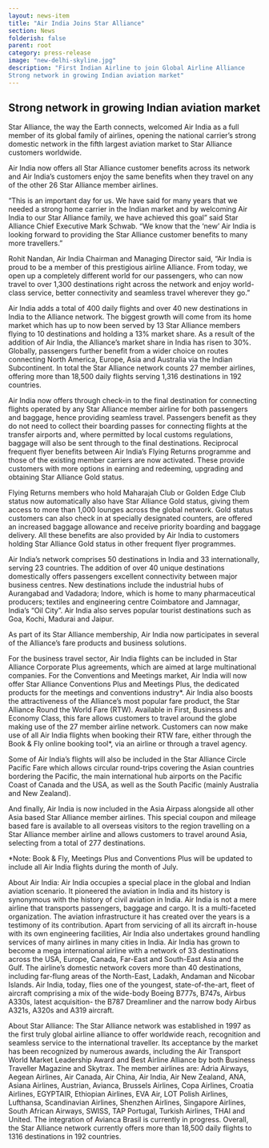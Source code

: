 ```yaml
---
layout: news-item
title: "Air India Joins Star Alliance"
section: News
folderish: false
parent: root
category: press-release
image: "new-delhi-skyline.jpg"
description: "First Indian Airline to join Global Airline Alliance
Strong network in growing Indian aviation market"
---
```


## Strong network in growing Indian aviation market

Star Alliance, the way the Earth connects, welcomed Air India as a full member of its global family of airlines, opening the national carrier’s strong domestic network in the fifth largest aviation market to Star Alliance customers worldwide.

Air India now offers all Star Alliance customer benefits across its network and Air India’s customers enjoy the same benefits when they travel on any of the other 26 Star Alliance member airlines.

“This is an important day for us. We have said for many years that we needed a strong home carrier in the Indian market and by welcoming Air India to our Star Alliance family, we have achieved this goal” said Star Alliance Chief Executive Mark Schwab. “We know that the ‘new’ Air India is looking forward to providing the Star Alliance customer benefits to many more travellers.”

Rohit Nandan, Air India Chairman and Managing Director said, “Air India is proud to be a member of this prestigious airline Alliance. From today, we open up a completely different world for our passengers, who can now travel to over 1,300 destinations right across the network and enjoy world-class service, better connectivity and seamless travel wherever they go.”

Air India adds a total of 400 daily flights and over 40 new destinations in India to the Alliance network. The biggest growth will come from its home market which has up to now been served by 13 Star Alliance members flying to 10 destinations and holding a 13% market share. As a result of the addition of Air India, the Alliance’s market share in India has risen to 30%. Globally, passengers further benefit from a wider choice on routes connecting North America, Europe, Asia and Australia via the Indian Subcontinent. In total the Star Alliance network counts 27 member airlines, offering more than 18,500 daily flights serving 1,316 destinations in 192 countries.

Air India now offers through check-in to the final destination for connecting flights operated by any Star Alliance member airline for both passengers and baggage, hence providing seamless travel. Passengers benefit as they do not need to collect their boarding passes for connecting flights at the transfer airports and, where permitted by local customs regulations, baggage will also be sent through to the final destinations.
Reciprocal frequent flyer benefits between Air India’s Flying Returns programme and those of the existing member carriers are now activated. These provide customers with more options in earning and redeeming, upgrading and obtaining Star Alliance Gold status.

Flying Returns members who hold Maharajah Club or Golden Edge Club status now automatically also have Star Alliance Gold status, giving them access to more than 1,000 lounges across the global network. Gold status customers can also check in at specially designated counters, are offered an increased baggage allowance and receive priority boarding and baggage delivery. All these benefits are also provided by Air India to customers holding Star Alliance Gold status in other frequent flyer programmes.

Air India’s network comprises 50 destinations in India and 33 internationally, serving 23 countries. The addition of over 40 unique destinations domestically offers passengers excellent connectivity between major business centres. New destinations include the industrial hubs of Aurangabad and Vadadora; Indore, which is home to many pharmaceutical producers; textiles and engineering centre Coimbatore and Jamnagar, India’s “Oil City”. Air India also serves popular tourist destinations such as Goa, Kochi, Madurai and Jaipur.

As part of its Star Alliance membership, Air India now participates in several of the Alliance’s fare products and business solutions.

For the business travel sector, Air India flights can be included in Star Alliance Corporate Plus agreements, which are aimed at large multinational companies. For the Conventions and Meetings market, Air India will now offer Star Alliance Conventions Plus and Meetings Plus, the dedicated products for the meetings and conventions industry*.
Air India also boosts the attractiveness of the Alliance’s most popular fare product, the Star Alliance Round the World Fare (RTW). Available in First, Business and Economy Class, this fare allows customers to travel around the globe making use of the 27 member airline network. Customers can now make use of all Air India flights when booking their RTW fare, either through the Book & Fly online booking tool*, via an airline or through a travel agency.

Some of Air India’s flights will also be included in the Star Alliance Circle Pacific Fare which allows circular round-trips covering the Asian countries bordering the Pacific, the main international hub airports on the Pacific Coast of Canada and the USA, as well as the South Pacific (mainly Australia and New Zealand).

And finally, Air India is now included in the Asia Airpass alongside all other Asia based Star Alliance member airlines. This special coupon and mileage based fare is available to all overseas visitors to the region travelling on a Star Alliance member airline and allows customers to travel around Asia, selecting from a total of 277 destinations.

*Note: Book & Fly, Meetings Plus and Conventions Plus will be updated to include all Air India flights during the month of July.

About Air India:
Air India occupies a special place in the global and Indian aviation scenario. It pioneered the aviation in India and its history is synonymous with the history of civil aviation in India. Air India is not a mere airline that transports passengers, baggage and cargo. It is a multi-faceted organization. The aviation infrastructure it has created over the years is a testimony of its contribution. Apart from servicing of all its aircraft in-house with its own engineering facilities, Air India also undertakes ground handling services of many airlines in many cities in India.
Air India has grown to become a mega international airline with a network of 33 destinations across the USA, Europe, Canada, Far-East and South-East Asia and the Gulf. The airline’s domestic network covers more than 40 destinations, including far-flung areas of the North-East, Ladakh, Andaman and Nicobar Islands. Air India, today, flies one of the youngest, state-of-the-art, fleet of aircraft comprising a mix of the wide-body Boeing B777s, B747s, Airbus A330s, latest acquisition- the B787 Dreamliner and the narrow body Airbus A321s, A320s and A319 aircraft.

About Star Alliance:
The Star Alliance network was established in 1997 as the first truly global airline alliance to offer worldwide reach, recognition and seamless service to the international traveller. Its acceptance by the market has been recognized by numerous awards, including the Air Transport World Market Leadership Award and Best Airline Alliance by both Business Traveller Magazine and Skytrax. The member airlines are: Adria Airways, Aegean Airlines, Air Canada, Air China, Air India, Air New Zealand, ANA, Asiana Airlines, Austrian, Avianca, Brussels Airlines, Copa Airlines, Croatia Airlines, EGYPTAIR, Ethiopian Airlines, EVA Air, LOT Polish Airlines, Lufthansa, Scandinavian Airlines, Shenzhen Airlines, Singapore Airlines, South African Airways, SWISS, TAP Portugal, Turkish Airlines, THAI and United. The integration of Avianca Brasil is currently in progress. Overall, the Star Alliance network currently offers more than 18,500 daily flights to 1316 destinations in 192 countries.